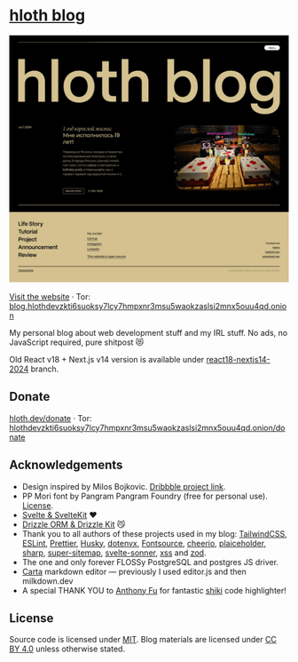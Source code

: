 # [hloth blog](https://blog.hloth.dev)

[![Screenshot](./screenshot.webp)](https://blog.hloth.dev)

[Visit the website](https://blog.hloth.dev) · Tor: [blog.hlothdevzkti6suoksy7lcy7hmpxnr3msu5waokzaslsi2mnx5ouu4qd.onion](http://blog.hlothdevzkti6suoksy7lcy7hmpxnr3msu5waokzaslsi2mnx5ouu4qd.onion/)

My personal blog about web development stuff and my IRL stuff. No ads, no JavaScript required, pure shitpost 😻

Old React v18 + Next.js v14 version is available under [react18-nextjs14-2024](https://github.com/VityaSchel/blog.hloth.dev/tree/react18-nextjs14-2024) branch.

## Donate

[hloth.dev/donate](https://hloth.dev/donate) · Tor: [hlothdevzkti6suoksy7lcy7hmpxnr3msu5waokzaslsi2mnx5ouu4qd.onion/donate](http://hlothdevzkti6suoksy7lcy7hmpxnr3msu5waokzaslsi2mnx5ouu4qd.onion/donate)

## Acknowledgements

- Design inspired by Milos Bojkovic. [Dribbble project link](https://dribbble.com/shots/21592801-Blog-post-exploration).
- PP Mori font by Pangram Pangram Foundry (free for personal use). [License](./static/pp-mori/license.pdf).
- [Svelte & SvelteKit](https://svelte.dev/) ❤️
- [Drizzle ORM & Drizzle Kit](https://orm.drizzle.team/) 😼
- Thank you to all authors of these projects used in my blog: [TailwindCSS](https://tailwindcss.com/), [ESLint](https://eslint.org), [Prettier](https://prettier.io), [Husky](https://typicode.github.io/husky/), [dotenvx](https://dotenvx.com/), [Fontsource](https://fontsource.org/), [cheerio](https://cheerio.js.org/), [plaiceholder](https://plaiceholder.co/docs), [sharp](https://sharp.pixelplumbing.com/), [super-sitemap](https://github.com/jasongitmail/super-sitemap/), [svelte-sonner](https://svelte-sonner.vercel.app/), [xss](https://github.com/leizongmin/js-xss) and [zod](https://zod.dev/).
- The one and only forever FLOSSy PostgreSQL and postgres JS driver.
- [Carta](https://beartocode.github.io/carta/) markdown editor — previously I used editor.js and then milkdown.dev
- A special THANK YOU to [Anthony Fu](https://antfu.me/) for fantastic [shiki](https://github.com/shikijs/shiki) code highlighter!

## License

Source code is licensed under [MIT](./LICENSE). Blog materials are licensed under [CC BY 4.0](https://creativecommons.org/licenses/by/4.0/) unless otherwise stated.
